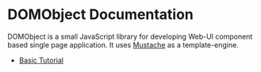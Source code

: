 # DOMObject Documentation

DOMObject is a small JavaScript library for developing Web-UI component based
single page application. It uses [Mustache](https://github.com/janl/mustache.js/)
as a template-engine.

- [Basic Tutorial](BasicTutorial.md)